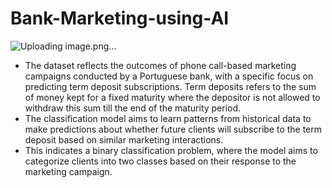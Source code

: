 # Bank-Marketing-using-AI
![Uploading image.png…]()

* The dataset reflects the outcomes of phone call-based marketing campaigns conducted by a Portuguese bank, with a specific focus on predicting term deposit subscriptions. Term deposits refers to the sum of money kept for a fixed maturity where the depositor is not allowed to withdraw this sum till the end of the maturity period.
* The classification model aims to learn patterns from historical data to make predictions about whether future clients will subscribe to the term deposit based on similar marketing interactions.
* This indicates a binary classification problem, where the model aims to categorize clients into two classes based on their response to the marketing campaign.

